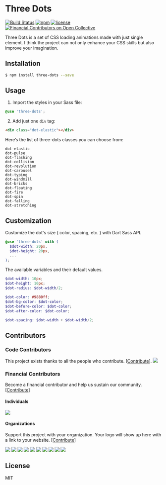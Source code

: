 # Three Dots

[![Build Status](https://app.travis-ci.com/nzbin/three-dots.svg?branch=master)](https://app.travis-ci.com/nzbin/three-dots)
[![npm](https://img.shields.io/npm/v/three-dots.svg)](https://www.npmjs.com/package/three-dots)
[![license](https://img.shields.io/github/license/mashape/apistatus.svg)](https://github.com/nzbin/three-dots)
[![Financial Contributors on Open Collective](https://opencollective.com/three-dots/all/badge.svg?label=financial+contributors)](https://opencollective.com/three-dots) 

Three Dots is a set of CSS loading animations made with just single element. I think the project can not only enhance your CSS skills but also improve your imagination.

## Installation

```sh
$ npm install three-dots --save
```

## Usage

1. Import the styles in your Sass file:

```scss
@use 'three-dots';
```

2. Add just one `div` tag:

```html
<div class="dot-elastic"></div>
```

Here’s the list of three-dots classes you can choose from:

```
dot-elastic
dot-pulse
dot-flashing
dot-collision
dot-revolution
dot-carousel
dot-typing
dot-windmill
dot-bricks
dot-floating
dot-fire
dot-spin
dot-falling
dot-stretching
```

## Customization

Customize the dot's size ( color, spacing, etc. ) with Dart Sass API.

```scss
@use 'three-dots' with (
  $dot-width: 20px,
  $dot-height: 20px,
  ...
);
```

The available variables and their default values.

```scss
$dot-width: 10px;
$dot-height: 10px;
$dot-radius: $dot-width/2;

$dot-color: #9880ff;
$dot-bg-color: $dot-color;
$dot-before-color: $dot-color;
$dot-after-color: $dot-color;

$dot-spacing: $dot-width + $dot-width/2;
```

## Contributors

### Code Contributors

This project exists thanks to all the people who contribute. [[Contribute](CONTRIBUTING.md)].
<a href="https://github.com/nzbin/three-dots/graphs/contributors"><img src="https://opencollective.com/three-dots/contributors.svg?width=890&button=false" /></a>

### Financial Contributors

Become a financial contributor and help us sustain our community. [[Contribute](https://opencollective.com/three-dots/contribute)]

#### Individuals

<a href="https://opencollective.com/three-dots"><img src="https://opencollective.com/three-dots/individuals.svg?width=890"></a>

#### Organizations

Support this project with your organization. Your logo will show up here with a link to your website. [[Contribute](https://opencollective.com/three-dots/contribute)]

<a href="https://opencollective.com/three-dots/organization/0/website"><img src="https://opencollective.com/three-dots/organization/0/avatar.svg"></a>
<a href="https://opencollective.com/three-dots/organization/1/website"><img src="https://opencollective.com/three-dots/organization/1/avatar.svg"></a>
<a href="https://opencollective.com/three-dots/organization/2/website"><img src="https://opencollective.com/three-dots/organization/2/avatar.svg"></a>
<a href="https://opencollective.com/three-dots/organization/3/website"><img src="https://opencollective.com/three-dots/organization/3/avatar.svg"></a>
<a href="https://opencollective.com/three-dots/organization/4/website"><img src="https://opencollective.com/three-dots/organization/4/avatar.svg"></a>
<a href="https://opencollective.com/three-dots/organization/5/website"><img src="https://opencollective.com/three-dots/organization/5/avatar.svg"></a>
<a href="https://opencollective.com/three-dots/organization/6/website"><img src="https://opencollective.com/three-dots/organization/6/avatar.svg"></a>
<a href="https://opencollective.com/three-dots/organization/7/website"><img src="https://opencollective.com/three-dots/organization/7/avatar.svg"></a>
<a href="https://opencollective.com/three-dots/organization/8/website"><img src="https://opencollective.com/three-dots/organization/8/avatar.svg"></a>
<a href="https://opencollective.com/three-dots/organization/9/website"><img src="https://opencollective.com/three-dots/organization/9/avatar.svg"></a>

## License

MIT
